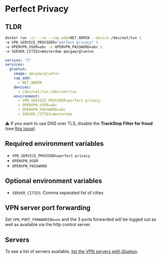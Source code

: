 # Perfect Privacy

## TLDR

```sh
docker run -it --rm --cap-add=NET_ADMIN --device /dev/net/tun \
-e VPN_SERVICE_PROVIDER="perfect privacy" \
-e OPENVPN_USER=abc -e OPENVPN_PASSWORD=abc \
-e SERVER_CITIES=Amsterdam qmcgaw/gluetun
```

```yml
version: "3"
services:
  gluetun:
    image: qmcgaw/gluetun
    cap_add:
      - NET_ADMIN
    devices:
      - /dev/net/tun:/dev/net/tun
    environment:
      - VPN_SERVICE_PROVIDER=perfect privacy
      - OPENVPN_USER=abc
      - OPENVPN_PASSWORD=abc
      - SERVER_CITIES=Amsterdam
```

⚠️ If you want to use DNS over TLS, disable the **TrackStop Filter for fraud** (see [this issue](https://github.com/qdm12/gluetun/issues/1479))

## Required environment variables

- `VPN_SERVICE_PROVIDER=perfect privacy`
- `OPENVPN_USER`
- `OPENVPN_PASSWORD`

## Optional environment variables

- `SERVER_CITIES`: Comma separated list of cities

## VPN server port forwarding

Set `VPN_PORT_FORWARDING=on` and the 3 ports forwarded will be logged out as well as available via the http control server.

## Servers

To see a list of servers available, [list the VPN servers with Gluetun](../servers.md#list-of-vpn-servers).
